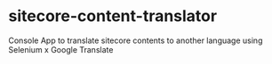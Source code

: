 # sitecore-content-translator
Console App to translate sitecore contents to another language using Selenium x Google Translate

